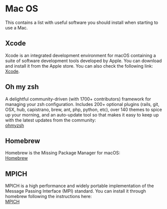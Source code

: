 # Mac OS

This contains a list with useful software you should install when starting to use a Mac.


## Xcode

Xcode is an integrated development environment for macOS containing a suite of software development tools developed by Apple. You can download and install it from the
Apple store. You can also check the following link:  
[Xcode](https://developer.apple.com/xcode/).

## Oh my zsh

A delightful community-driven (with 1700+ contributors) framework for managing your zsh configuration. 
Includes 200+ optional plugins (rails, git, OSX, hub, capistrano, brew, ant, php, python, etc), over 140 
themes to spice up your morning, and an auto-update tool so that makes it easy to keep up with the latest updates from the community:  
[ohmyzsh](https://github.com/ohmyzsh/ohmyzsh)


## Homebrew

Homebrew is the Missing Package Manager for macOS:   
[Homebrew](https://brew.sh/)


## MPICH

MPICH is a high performance and widely portable implementation of the Message Passing Interface (MPI) standard. You can install it
through homebrew following the instructions here:  
[MPICH](https://formulae.brew.sh/formula/mpich)
